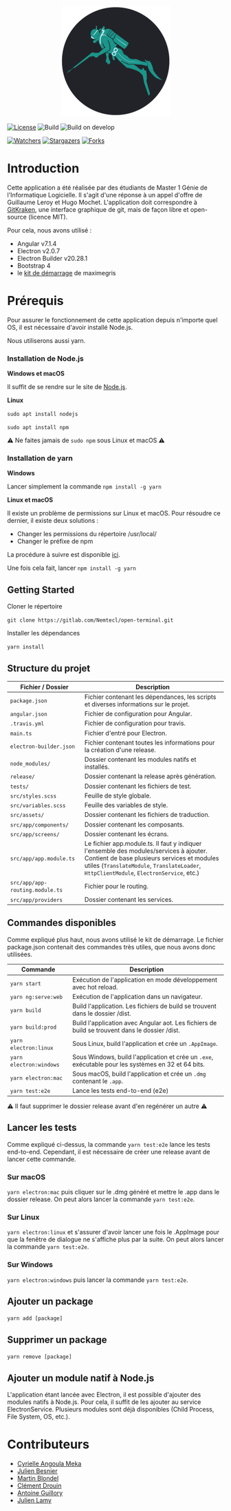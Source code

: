 <p align="center">
  <img width="255" height="255" src="./logo-githarpon.png">
</p>

[![License](https://img.shields.io/github/license/GitHarpon/git-harpon.svg)](LICENSE.md)
![Build](https://travis-ci.org/GitHarpon/git-harpon.svg?branch=master)
![Build on develop](https://img.shields.io/travis/GitHarpon/git-harpon/develop.svg?label=build%20on%20develop&style=flat)

[![Watchers](https://img.shields.io/github/watchers/GitHarpon/git-harpon.svg?style=social)](https://github.com/GitHarpon/git-harpon/watchers)
[![Stargazers](https://img.shields.io/github/stars/GitHarpon/git-harpon.svg?style=social)](https://github.com/GitHarpon/git-harpon/stargazers)
[![Forks](https://img.shields.io/github/forks/GitHarpon/git-harpon.svg?style=social)](https://github.com/GitHarpon/git-harpon/network/members)

# Introduction

Cette application a été réalisée par des étudiants de Master 1 Génie de l'Informatique Logicielle. Il s'agit d'une réponse à un appel d'offre de Guillaume Leroy et Hugo Mochet. L'application doit correspondre à [GitKraken](https://www.gitkraken.com/), une interface graphique de git, mais de façon libre et open-source (licence MIT).

Pour cela, nous avons utilisé :

- Angular v7.1.4
- Electron v2.0.7
- Electron Builder v20.28.1
- Bootstrap 4
- le [kit de démarrage](https://github.com/maximegris/angular-electron) de maximegris

# Prérequis

Pour assurer le fonctionnement de cette application depuis n'importe quel OS, il est nécessaire d'avoir installé Node.js.

Nous utiliserons aussi yarn.

### Installation de Node.js
**Windows et macOS**

Il suffit de se rendre sur le site de [Node.js](https://nodejs.org/en/download/).

**Linux**

```sudo apt install nodejs```

```sudo apt install npm```

 ⚠️ Ne faites jamais de ```sudo npm``` sous Linux et macOS ⚠️



### Installation de yarn

**Windows**

Lancer simplement la commande ```npm install -g yarn```

**Linux et macOS**

Il existe un problème de permissions sur Linux et macOS. Pour résoudre ce dernier, il existe deux solutions :

- Changer les permissions du répertoire /usr/local/
- Changer le préfixe de npm

La procédure à suivre est disponible [ici](https://www.youtube.com/watch?v=bxvybxYFq2o).

Une fois cela fait, lancer 
```npm install -g yarn```

## Getting Started

Cloner le répertoire

```git clone https://gitlab.com/Nemtecl/open-terminal.git```

Installer les dépendances 

```yarn install```

## Structure du projet

|Fichier / Dossier|Description|
|--|--|
|`package.json`| Fichier contenant les dépendances, les scripts et diverses informations sur le projet. |
|`angular.json`| Fichier de configuration pour Angular. |
|`.travis.yml`| Fichier de configuration pour travis. |
|`main.ts`| Fichier d'entré pour Electron. |
|`electron-builder.json`| Fichier contenant toutes les informations pour la création d'une release. |
|`node_modules/`| Dossier contenant les modules natifs et installés. |
|`release/`| Dossier contenant la release après génération. |
|`tests/`| Dossier contenant les fichiers de test. |
|`src/styles.scss`| Feuille de style globale. |
|`src/variables.scss`| Feuille des variables de style. |
|`src/assets/`| Dossier contenant les fichiers de traduction. |
|`src/app/components/`| Dossier contenant les composants. |
|`src/app/screens/`| Dossier contenant les écrans. |
|`src/app/app.module.ts`| Le fichier app.module.ts. Il faut y indiquer l'ensemble des modules/services à ajouter. Contient de base plusieurs services et modules utiles (`TranslateModule`, `TranslateLoader`, `HttpClientModule`, `ElectronService`, etc.) |
|`src/app/app-routing.module.ts`| Fichier pour le routing.|
|`src/app/providers`| Dossier contenant les services. |

## Commandes disponibles


Comme expliqué plus haut, nous avons utilisé le kit de démarrage. Le fichier package.json contenait des commandes très utiles, que nous avons donc utilisées.

|Commande|Description|
|--|--|
|`yarn start`| Exécution de l'application en mode développement avec hot reload. |
|`yarn ng:serve:web`| Exécution de l'application dans un navigateur. |
|`yarn build`| Build l'application. Les fichiers de build se trouvent dans le dossier /dist. |
|`yarn build:prod`| Build l'application avec Angular aot. Les fichiers de build se trouvent dans le dossier /dist. |
|`yarn electron:linux`| Sous Linux, build l'application et crée un `.AppImage`. |
|`yarn electron:windows`| Sous Windows, build l'application et crée un `.exe`, exécutable pour les systèmes en 32 et 64 bits. |
|`yarn electron:mac`|  Sous macOS, build l'application et crée un `.dmg` contenant le `.app`. |
|`yarn test:e2e`| Lance les tests end-to-end (e2e) |

⚠️ Il faut supprimer le dossier release avant d'en regénérer un autre ⚠️

## Lancer les tests

Comme expliqué ci-dessus, la commande `yarn test:e2e` lance les tests end-to-end. Cependant, il est nécessaire de créer une release avant de lancer cette commande. 

### Sur macOS

`yarn electron:mac` puis cliquer sur le .dmg généré et mettre le .app dans le dossier release. On peut alors lancer la commande `yarn test:e2e`.

### Sur Linux

`yarn electron:linux` et s'assurer d'avoir lancer une fois le .AppImage pour que la fenêtre de dialogue ne s'affiche plus par la suite. On peut alors lancer la commande `yarn test:e2e`.


### Sur Windows 

`yarn electron:windows` puis lancer la commande `yarn test:e2e`.


## Ajouter un package

```yarn add [package]```

## Supprimer un package

```yarn remove [package]```

## Ajouter un module natif à Node.js

L'application étant lancée avec Electron, il est possible d'ajouter des modules natifs à Node.js.
Pour cela, il suffit de les ajouter au service ElectronService. Plusieurs modules sont déjà disponibles (Child Process, File System, OS, etc.).


# Contributeurs
 * [Cyrielle Angoula Meka](https://github.com/cissouxxx)
 * [Julien Besnier](https://github.com/BesnierJulien)
 * [Martin Blondel](https://github.com/Philiippe)
 * [Clément Drouin](https://github.com/Nemtecl)
 * [Antoine Guillory](https://github.com/antoineguillory)
 * [Julien Lamy](https://github.com/JulienLamy76)
